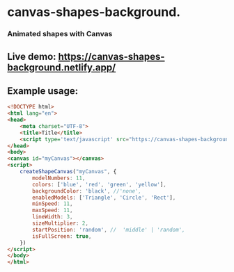 # canvas-shapes-background.
### Animated shapes with Canvas


## Live demo: https://canvas-shapes-background.netlify.app/

##  Example usage:

```html
<!DOCTYPE html>
<html lang="en">
<head>
    <meta charset="UTF-8">
    <title>Title</title>
    <script type='text/javascript' src="https://canvas-shapes-background.netlify.app/bundle.js"></script>
</head>
<body>
<canvas id="myCanvas"></canvas>
<script>
    createShapeCanvas("myCanvas", {
        modelNumbers: 11,
        colors: ['blue', 'red', 'green', 'yellow'],
        backgroundColor: 'black', //'none',
        enabledModels: ['Triangle', 'Circle', 'Rect'],
        minSpeed: 11,
        maxSpeed: 11,
        lineWidth: 3,
        sizeMultiplier: 2,
        startPosition: 'random', //  'middle' | 'random',
        isFullScreen: true,
    })
</script>
</body>
</html>
```
